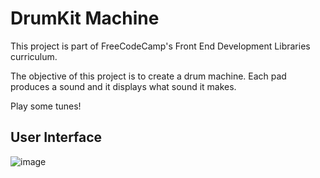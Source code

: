 # DrumKit Machine

This project is part of FreeCodeCamp's Front End Development Libraries curriculum.

The objective of this project is to create a drum machine. Each pad produces a sound and it displays what sound it makes.

Play some tunes!
## User Interface
![image](https://user-images.githubusercontent.com/105807191/226051273-3d360388-c42a-446d-ba77-75b6576635bc.png)
